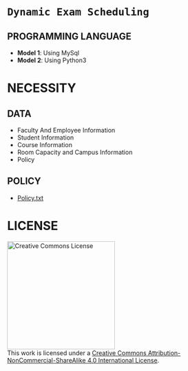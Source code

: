 #  ```Dynamic Exam Scheduling```

## PROGRAMMING LANGUAGE

- **Model 1**: Using MySql 
- **Model 2**: Using Python3

# NECESSITY

## DATA

* Faculty And Employee Information
* Student Information
* Course Information
* Room Capacity and Campus Information
* Policy

## POLICY

- [Policy.txt][1]

[1]: https://github.com/irashadul/dynamicExamScheduling/blob/master/schedulingPolicy.txt "Policy.txt"

# LICENSE

<a rel="license" href="http://creativecommons.org/licenses/by-nc-sa/4.0/"><img align="center" alt="Creative Commons License" width="250" src="https://i.creativecommons.org/l/by-nc-sa/4.0/88x31.png" /></a><br />This work is licensed under a <a rel="license" href="http://creativecommons.org/licenses/by-nc-sa/4.0/">Creative Commons Attribution-NonCommercial-ShareAlike 4.0 International License</a>.
